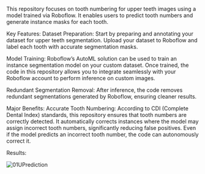 This repository focuses on tooth numbering for upper teeth images using a model trained via Roboflow. It enables users to predict tooth numbers and generate instance masks for each tooth.

Key Features:
Dataset Preparation: Start by preparing and annotating your dataset for upper teeth segmentation. Upload your dataset to Roboflow and label each tooth with accurate segmentation masks.

Model Training: Roboflow’s AutoML solution can be used to train an instance segmentation model on your custom dataset. Once trained, the code in this repository allows you to integrate seamlessly with your Roboflow account to perform inference on custom images.

Redundant Segmentation Removal: After inference, the code removes redundant segmentations generated by Roboflow, ensuring cleaner results.

Major Benefits:
Accurate Tooth Numbering: According to CDI (Complete Dental Index) standards, this repository ensures that tooth numbers are correctly detected. It automatically corrects instances where the model may assign incorrect tooth numbers, significantly reducing false positives. Even if the model predicts an incorrect tooth number, the code can autonomously correct it.

Results:

![01UPrediction](https://github.com/user-attachments/assets/52a8ce11-f899-4a47-8517-1620e2cb47d1)
